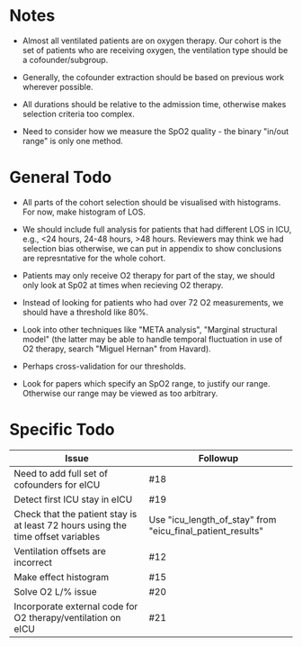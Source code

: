 Notes
=====


* Almost all ventilated patients are on oxygen therapy. Our cohort is the set of patients who are receiving oxygen, the ventilation type should be a cofounder/subgroup.

* Generally, the cofounder extraction should be based on previous work wherever possible.

* All durations should be relative to the admission time, otherwise makes selection criteria too complex.

* Need to consider how we measure the SpO2 quality - the binary "in/out range" is only one method.



General Todo
============

* All parts of the cohort selection should be visualised with histograms. For now, make histogram of LOS.

* We should include full analysis for patients that had different LOS in ICU, e.g., <24 hours, 24-48 hours, >48 hours. Reviewers may think we had selection bias otherwise, we can put in appendix to show conclusions are represntative for the whole cohort.

* Patients may only receive O2 therapy for part of the stay, we should only look at Sp02 at times when recieving O2 therapy.

* Instead of looking for patients who had over 72 O2 measurements, we should have a threshold like 80%.

* Look into other techniques like "META analysis", "Marginal structural model" (the latter may be able to handle temporal fluctuation in use of O2 therapy, search "Miguel Hernan" from Havard). 

* Perhaps cross-validation for our thresholds.

* Look for papers which specify an SpO2 range, to justify our range. Otherwise our range may be viewed as too arbitrary.



Specific Todo
============


| Issue | Followup |
| --- | --- |
| Need to add full set of cofounders for eICU | #18 |
| Detect first ICU stay in eICU | #19 |
| Check that the patient stay is at least 72 hours using the time offset variables | Use "icu_length_of_stay" from "eicu_final_patient_results" |
| Ventilation offsets are incorrect | #12 |
| Make effect histogram | #15 |
| Solve O2 L/% issue | #20 |
| Incorporate external code for O2 therapy/ventilation on eICU | #21 |
